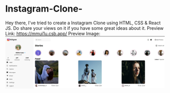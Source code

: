 # Instagram-Clone-
Hey there, I've tried to create a Instagram Clone  using HTML, CSS &amp; React JS. Do share your views on it if you have some great ideas about it.
Preview Link: https://mmui1u.csb.app/
Preview Image: <img src="https://github.com/Adiiittt/Instagram-Clone-/blob/main/Instagram%20Clone.jpeg?raw=true">
